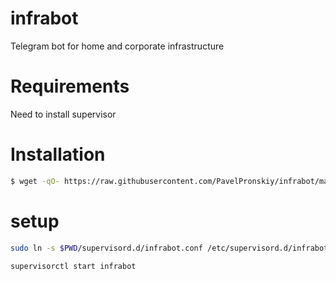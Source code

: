 # infrabot
Telegram bot for home and corporate infrastructure

# Requirements
Need to install supervisor

# Installation
```bash
$ wget -qO- https://raw.githubusercontent.com/PavelPronskiy/infrabot/master/setup.sh?$(date +%s) | bash
```

# setup
```bash
sudo ln -s $PWD/supervisord.d/infrabot.conf /etc/supervisord.d/infrabot.conf

supervisorctl start infrabot

```

